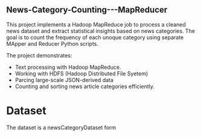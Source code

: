 ## News-Category-Counting---MapReducer
This project implements a Hadoop MapReduce job to process a cleaned news dataset and extract statistical insights based on news categories. The goal is to count the frequency of each unoque category using separate MApper and Reducer Python scripts.

The project demonstrates:
* Text processing with Hadoop MapReduce.
* Working with HDFS (Hadoop Distributed File Syetem)
* Parcing large-scale JSON-derived data
* Counting and sorting news article categories efficiently.

# Dataset
The dataset is a newsCategoryDataset form 

